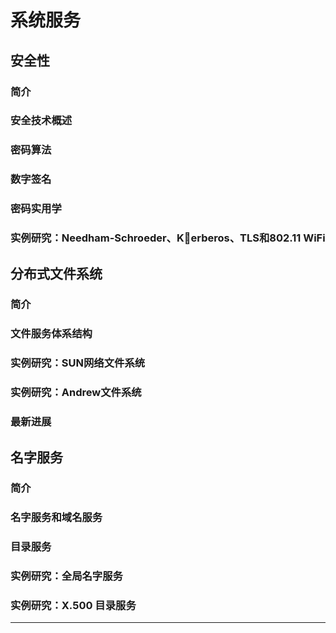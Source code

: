 #   系统服务

##  安全性

### 简介
### 安全技术概述
### 密码算法
### 数字签名
### 密码实用学
### 实例研究：Needham-Schroeder、Kerberos、TLS和802.11 WiFi

##  分布式文件系统

### 简介
### 文件服务体系结构
### 实例研究：SUN网络文件系统
### 实例研究：Andrew文件系统
### 最新进展

##  名字服务

### 简介
### 名字服务和域名服务
### 目录服务
### 实例研究：全局名字服务
### 实例研究：X.500 目录服务

----